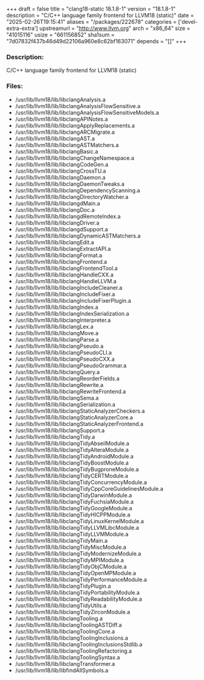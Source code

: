 +++
draft = false
title = "clang18-static 18.1.8-1"
version = "18.1.8-1"
description = "C/C++ language family frontend for LLVM18 (static)"
date = "2025-02-26T19:15:41"
aliases = "/packages/222678"
categories = ['devel-extra-extra']
upstreamurl = "http://www.llvm.org"
arch = "x86_64"
size = "41015116"
usize = "661156852"
sha1sum = "7d07832f437b46d49d22106a960e8c62bf163071"
depends = "[]"
+++
### Description: 
C/C++ language family frontend for LLVM18 (static)

### Files: 
* /usr/lib/llvm18/lib/libclangAnalysis.a
* /usr/lib/llvm18/lib/libclangAnalysisFlowSensitive.a
* /usr/lib/llvm18/lib/libclangAnalysisFlowSensitiveModels.a
* /usr/lib/llvm18/lib/libclangAPINotes.a
* /usr/lib/llvm18/lib/libclangApplyReplacements.a
* /usr/lib/llvm18/lib/libclangARCMigrate.a
* /usr/lib/llvm18/lib/libclangAST.a
* /usr/lib/llvm18/lib/libclangASTMatchers.a
* /usr/lib/llvm18/lib/libclangBasic.a
* /usr/lib/llvm18/lib/libclangChangeNamespace.a
* /usr/lib/llvm18/lib/libclangCodeGen.a
* /usr/lib/llvm18/lib/libclangCrossTU.a
* /usr/lib/llvm18/lib/libclangDaemon.a
* /usr/lib/llvm18/lib/libclangDaemonTweaks.a
* /usr/lib/llvm18/lib/libclangDependencyScanning.a
* /usr/lib/llvm18/lib/libclangDirectoryWatcher.a
* /usr/lib/llvm18/lib/libclangdMain.a
* /usr/lib/llvm18/lib/libclangDoc.a
* /usr/lib/llvm18/lib/libclangdRemoteIndex.a
* /usr/lib/llvm18/lib/libclangDriver.a
* /usr/lib/llvm18/lib/libclangdSupport.a
* /usr/lib/llvm18/lib/libclangDynamicASTMatchers.a
* /usr/lib/llvm18/lib/libclangEdit.a
* /usr/lib/llvm18/lib/libclangExtractAPI.a
* /usr/lib/llvm18/lib/libclangFormat.a
* /usr/lib/llvm18/lib/libclangFrontend.a
* /usr/lib/llvm18/lib/libclangFrontendTool.a
* /usr/lib/llvm18/lib/libclangHandleCXX.a
* /usr/lib/llvm18/lib/libclangHandleLLVM.a
* /usr/lib/llvm18/lib/libclangIncludeCleaner.a
* /usr/lib/llvm18/lib/libclangIncludeFixer.a
* /usr/lib/llvm18/lib/libclangIncludeFixerPlugin.a
* /usr/lib/llvm18/lib/libclangIndex.a
* /usr/lib/llvm18/lib/libclangIndexSerialization.a
* /usr/lib/llvm18/lib/libclangInterpreter.a
* /usr/lib/llvm18/lib/libclangLex.a
* /usr/lib/llvm18/lib/libclangMove.a
* /usr/lib/llvm18/lib/libclangParse.a
* /usr/lib/llvm18/lib/libclangPseudo.a
* /usr/lib/llvm18/lib/libclangPseudoCLI.a
* /usr/lib/llvm18/lib/libclangPseudoCXX.a
* /usr/lib/llvm18/lib/libclangPseudoGrammar.a
* /usr/lib/llvm18/lib/libclangQuery.a
* /usr/lib/llvm18/lib/libclangReorderFields.a
* /usr/lib/llvm18/lib/libclangRewrite.a
* /usr/lib/llvm18/lib/libclangRewriteFrontend.a
* /usr/lib/llvm18/lib/libclangSema.a
* /usr/lib/llvm18/lib/libclangSerialization.a
* /usr/lib/llvm18/lib/libclangStaticAnalyzerCheckers.a
* /usr/lib/llvm18/lib/libclangStaticAnalyzerCore.a
* /usr/lib/llvm18/lib/libclangStaticAnalyzerFrontend.a
* /usr/lib/llvm18/lib/libclangSupport.a
* /usr/lib/llvm18/lib/libclangTidy.a
* /usr/lib/llvm18/lib/libclangTidyAbseilModule.a
* /usr/lib/llvm18/lib/libclangTidyAlteraModule.a
* /usr/lib/llvm18/lib/libclangTidyAndroidModule.a
* /usr/lib/llvm18/lib/libclangTidyBoostModule.a
* /usr/lib/llvm18/lib/libclangTidyBugproneModule.a
* /usr/lib/llvm18/lib/libclangTidyCERTModule.a
* /usr/lib/llvm18/lib/libclangTidyConcurrencyModule.a
* /usr/lib/llvm18/lib/libclangTidyCppCoreGuidelinesModule.a
* /usr/lib/llvm18/lib/libclangTidyDarwinModule.a
* /usr/lib/llvm18/lib/libclangTidyFuchsiaModule.a
* /usr/lib/llvm18/lib/libclangTidyGoogleModule.a
* /usr/lib/llvm18/lib/libclangTidyHICPPModule.a
* /usr/lib/llvm18/lib/libclangTidyLinuxKernelModule.a
* /usr/lib/llvm18/lib/libclangTidyLLVMLibcModule.a
* /usr/lib/llvm18/lib/libclangTidyLLVMModule.a
* /usr/lib/llvm18/lib/libclangTidyMain.a
* /usr/lib/llvm18/lib/libclangTidyMiscModule.a
* /usr/lib/llvm18/lib/libclangTidyModernizeModule.a
* /usr/lib/llvm18/lib/libclangTidyMPIModule.a
* /usr/lib/llvm18/lib/libclangTidyObjCModule.a
* /usr/lib/llvm18/lib/libclangTidyOpenMPModule.a
* /usr/lib/llvm18/lib/libclangTidyPerformanceModule.a
* /usr/lib/llvm18/lib/libclangTidyPlugin.a
* /usr/lib/llvm18/lib/libclangTidyPortabilityModule.a
* /usr/lib/llvm18/lib/libclangTidyReadabilityModule.a
* /usr/lib/llvm18/lib/libclangTidyUtils.a
* /usr/lib/llvm18/lib/libclangTidyZirconModule.a
* /usr/lib/llvm18/lib/libclangTooling.a
* /usr/lib/llvm18/lib/libclangToolingASTDiff.a
* /usr/lib/llvm18/lib/libclangToolingCore.a
* /usr/lib/llvm18/lib/libclangToolingInclusions.a
* /usr/lib/llvm18/lib/libclangToolingInclusionsStdlib.a
* /usr/lib/llvm18/lib/libclangToolingRefactoring.a
* /usr/lib/llvm18/lib/libclangToolingSyntax.a
* /usr/lib/llvm18/lib/libclangTransformer.a
* /usr/lib/llvm18/lib/libfindAllSymbols.a
